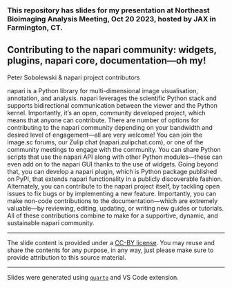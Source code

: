 ### This repository has slides for my presentation at Northeast Bioimaging Analysis Meeting, Oct 20 2023, hosted by JAX in Farmington, CT.

## Contributing to the napari community: widgets, plugins, napari core, documentation—oh my!

Peter Sobolewski & napari project contributors

napari is a Python library for multi-dimensional image visualisation, annotation, and analysis. 
napari leverages the scientific Python stack and supports bidirectional communication between 
the viewer and the Python kernel. Importantly, it’s an open, community developed project, 
which means that anyone can contribute. There are number of options for contributing to the 
napari community depending on your bandwidth and desired level of engagement—all are very welcome! 
You can join the image.sc forums, our Zulip chat (napari.zulipchat.com), or one of the community 
meetings to engage with the community. You can share Python scripts that use the napari API 
along with other Python modules—these can even add on to the napari GUI thanks to the use of 
widgets. Going beyond that, you can develop a napari plugin, which is Python package published 
on PyPI, that extends napari functionality in a publicly discoverable fashion. Alternately, 
you can contribute to the napari project itself, by tackling open issues to fix bugs or by 
implementing a new feature. Importantly, you can make non-code contributions to the documentation—which 
are extremely valuable—by reviewing, editing, updating, or writing new guides or tutorials. 
All of these contributions combine to make for a supportive, dynamic, and sustainable napari community.
 
---
The slide content is provided under a [CC-BY license](https://creativecommons.org/licenses/by/4.0/). 
You may reuse and share the contents for any purpose, in any way, just please make sure to provide
attribution to this source material.

---
Slides were generated using [`quarto`](https://quarto.org) and VS Code extension.
